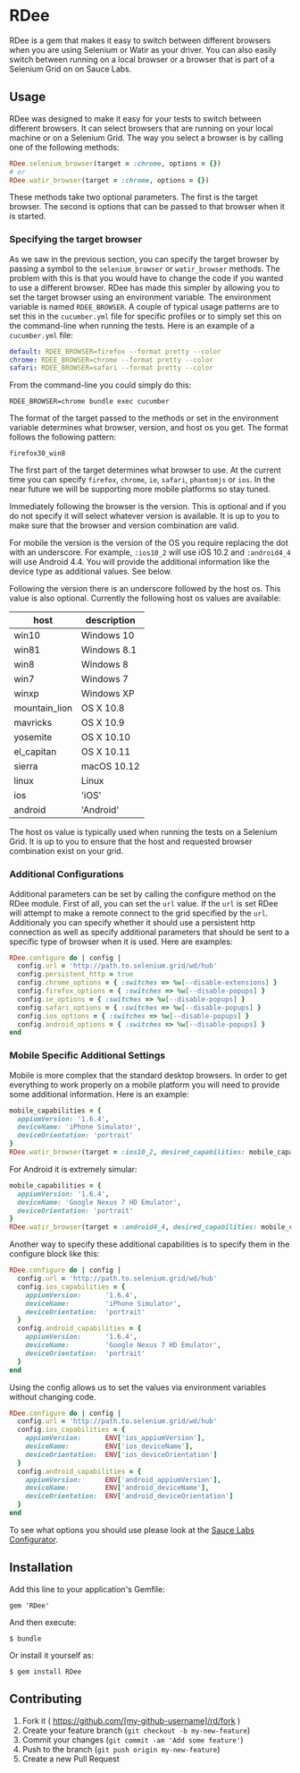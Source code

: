 # RDee

RDee is a gem that makes it easy to switch between different browsers when you are using
Selenium or Watir as your driver.  You can also easily switch between running on a local
browser or a browser that is part of a Selenium Grid on on Sauce Labs.

## Usage

RDee was designed to make it easy for your tests to switch between different browsers.  It
can select browsers that are running on your local machine or on a Selenium Grid.  The way
you select a browser is by calling one of the following methods:

````ruby
RDee.selenium_browser(target = :chrome, options = {})
# or
RDee.watir_browser(target = :chrome, options = {})
````

These methods take two optional parameters.  The first is the target browser.  The second
is options that can be passed to that browser when it is started.

### Specifying the target browser

As we saw in the previous section, you can specify the target browser by passing a symbol
to the `selenium_browser` or `watir_browser` methods.  The problem with this is that you
would have to change the code if you wanted to use a different browser.  RDee has made
this simpler by allowing you to set the target browser using an environment variable.
The environment variable is named `RDEE_BROWSER`.  A couple of typical usage patterns
are to set this in the `cucumber.yml` file for specific profiles or to simply set this
on the command-line when running the tests.  Here is an example of a `cucumber.yml` file:

````yml
default: RDEE_BROWSER=firefox --format pretty --color
chrome: RDEE_BROWSER=chrome --format pretty --color
safari: RDEE_BROWSER=safari --format pretty --color
````

From the command-line you could simply do this:

````
RDEE_BROWSER=chrome bundle exec cucumber
````

The format of the target passed to the methods or set in the environment variable determines
what browser, version, and host os you get.  The format follows the following pattern:

````
firefox30_win8
````

The first part of the target determines what browser to use.  At the current time you can
specify `firefox`, `chrome`, `ie`, `safari`, `phantomjs` or `ios`.  In the near future we will be supporting more
mobile platforms so stay tuned.

Immediately following the browser is the version.  This is optional and if you do not specify
it will select whatever version is available.  It is up to you to make sure that the browser
and version combination are valid.

For mobile the version is the version of the OS you require replacing the
dot with an underscore.  For example, `:ios10_2` will use iOS 10.2 and `:android4_4`
will use Android 4.4.  You will provide the additional information like the device type as 
additional values.  See below.

Following the version there is an underscore followed by the host os.  This value is also
optional.  Currently the following host os values are available:


| host | description |
| --- | --- |
| win10 | Windows 10 |
| win81 | Windows 8.1 |
| win8 | Windows 8 |
| win7 | Windows 7 |
| winxp | Windows XP |
| mountain_lion | OS X 10.8 |
| mavricks | OS X 10.9 |
| yosemite | OS X 10.10 |
| el_capitan | OS X 10.11 |
| sierra | macOS 10.12 |
| linux | Linux |
| ios | 'iOS' |
| android | 'Android' |

The host os value is typically used when running the tests on a Selenium Grid.  It is up to
you to ensure that the host and requested browser combination exist on your grid.

### Additional Configurations

Additional parameters can be set by calling the configure method on the RDee module.  First
of all, you can set the `url` value.  If the `url` is set RDee will attempt to make a remote
connect to the grid specified by the `url`.  Additionaly you can specify whether it should
use a persistent http connection as well as specify additional parameters that should be
sent to a specific type of browser when it is used.  Here are examples:

````ruby
RDee.configure do | config |
  config.url = 'http://path.to.selenium.grid/wd/hub'
  config.persistent_http = true
  config.chrome_options = { :switches => %w[--disable-extensions] }
  config.firefox_options = { :switches => %w[--disable-popups] }
  config.ie_options = { :switches => %w[--disable-popups] }
  config.safari_options = { :switches => %w[--disable-popups] }
  config.ios_options = { :switches => %w[--disable-popups] }
  config.android_options = { :switches => %w[--disable-popups] }
end
````

### Mobile Specific Additional Settings
Mobile is more complex that the standard desktop browsers.  In order to get everything
to work properly on a mobile platform you will need to provide some additional information.
Here is an example:

````ruby
mobile_capabilities = {
  appiumVersion: '1.6.4',
  deviceName: 'iPhone Simulator',
  deviceOrientation: 'portrait'
}
RDee.watir_browser(target = :ios10_2, desired_capabilities: mobile_capabilities)
````

For Android it is extremely simular:

````ruby
mobile_capabilities = {
  appiumVersion: '1.6.4',
  deviceName: 'Google Nexus 7 HD Emulator',
  deviceOrientation: 'portrait'
}
RDee.watir_browser(target = :android4_4, desired_capabilities: mobile_capabilities)
````


Another way to specify these additional capabilities is to specify them in the configure
block like this:

````ruby
RDee.configure do | config |
  config.url = 'http://path.to.selenium.grid/wd/hub'
  config.ios_capabilities = {
    appiumVersion:      '1.6.4',
    deviceName:         'iPhone Simulator',
    deviceOrientation:  'portrait'
  }
  config.android_capabilities = {
    appiumVersion:      '1.6.4',
    deviceName:         'Google Nexus 7 HD Emulator',
    deviceOrientation:  'portrait'
  }
end
````

Using the config allows us to set the values via environment variables without changing code.

````ruby
RDee.configure do | config |
  config.url = 'http://path.to.selenium.grid/wd/hub'
  config.ios_capabilities = {
    appiumVersion:      ENV['ios_appiumVersion'],
    deviceName:         ENV['ios_deviceName'],
    deviceOrientation:  ENV['ios_deviceOrientation']
  }
  config.android_capabilities = {
    appiumVersion:      ENV['android_appiumVersion'],
    deviceName:         ENV['android_deviceName'],
    deviceOrientation:  ENV['android_deviceOrientation']
  }
end
````

To see what options you should use please look at the
[Sauce Labs Configurator](https://wiki.saucelabs.com/display/DOCS/Platform+Configurator#/).


## Installation

Add this line to your application's Gemfile:

    gem 'RDee'

And then execute:

    $ bundle

Or install it yourself as:

    $ gem install RDee


## Contributing

1. Fork it ( https://github.com/[my-github-username]/rd/fork )
2. Create your feature branch (`git checkout -b my-new-feature`)
3. Commit your changes (`git commit -am 'Add some feature'`)
4. Push to the branch (`git push origin my-new-feature`)
5. Create a new Pull Request
